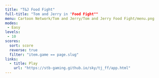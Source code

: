 ```yaml
---
title: "T&J Food Fight"
full-title: "Tom and Jerry in "Food Fight""
menu: Cartoon Network/Tom and Jerry/Tom and Jerry Food Fight/menu.png
modes:
 - Easy
levels:
 - 10
scores:
  sort: score
  reverse: true
  filter: "item.game == page.slug"
links:
  - title: Play
    url: "https://stb-gaming.github.io/sky/tj_ff/app.html"
---
```

